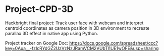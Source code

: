 Project-CPD-3D
==============


Hackbright final project: 
Track user face with webcam and interpret centroid coordinates as camera position in 3D environment to recreate parallax 3D effect in native app using Python.

Project tracker on Google Doc:
https://docs.google.com/spreadsheet/ccc?key=0Aua__-fzIcRYdGZ2UzVzNzJRamVCM2VUbTl1UE1wOFE&usp=sharing

